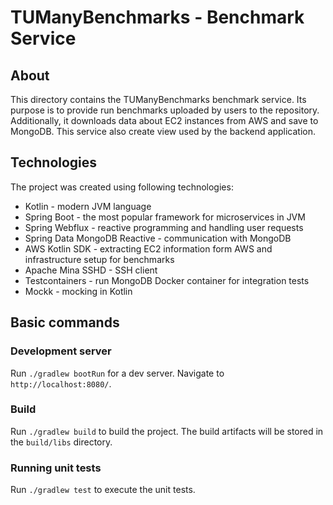 # TUManyBenchmarks - Benchmark Service
## About
This directory contains the TUManyBenchmarks benchmark service.
Its purpose is to provide run benchmarks uploaded by users to the repository.
Additionally, it downloads data about EC2 instances from AWS and save to MongoDB.
This service also create view used by the backend application.

## Technologies
The project was created using following technologies:
- Kotlin - modern JVM language
- Spring Boot - the most popular framework for microservices in JVM
- Spring Webflux - reactive programming and handling user requests
- Spring Data MongoDB Reactive - communication with MongoDB
- AWS Kotlin SDK - extracting EC2 information form AWS and infrastructure setup for benchmarks
- Apache Mina SSHD - SSH client
- Testcontainers - run MongoDB Docker container for integration tests
- Mockk - mocking in Kotlin

## Basic commands
### Development server
Run `./gradlew bootRun` for a dev server. Navigate to `http://localhost:8080/`.

### Build
Run `./gradlew build` to build the project. The build artifacts will be stored in the `build/libs` directory.

### Running unit tests
Run `./gradlew test` to execute the unit tests.

